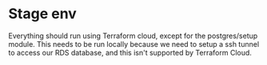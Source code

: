 # Stage env

Everything should run using Terraform cloud, except for the postgres/setup module. This needs to be run locally because we need to setup a ssh tunnel to access our RDS database, and this isn't supported by Terraform Cloud.
